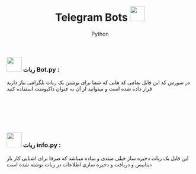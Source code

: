 <h1 align=center>
  Telegram Bots
  <img src="https://img.icons8.com/?size=100&id=k4jADXhS5U1t&format=png&color=000000" width=40px>
</h1>
<p align=center>Python</p>
<br>
<h3>
  <img src="https://img.icons8.com/?size=100&id=pnUfrhjBRScY&format=png&color=000000" width=40px>
  ربات Bot.py :
</h3>
<p>در سورس کد این فایل تمامی کد هایی که شما برای نوشتن یک ربات تلگرامی نیاز دارید قرار داده شده است و میتوانید از آن به عنوان داکیومنت استفاده کنید</p>
<br>
<h1></h1>
<br>
<h3>
  <img src="https://img.icons8.com/?size=100&id=pnUfrhjBRScY&format=png&color=000000" width=40px>
  ربات info.py :
</h3>
<p>این فایل یک ربات دخیره ساز خیلی مبتدی و ساده میباشد که صرفا برای اشنایی کار بار دیتابیس و دریافت و دخیره سازی اطلاعات در ربات نوشته شده است</p>
<br>
<h1></h1>
